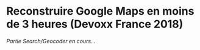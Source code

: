 # Reconstruire Google Maps en moins de 3 heures (Devoxx France 2018)

_Partie Search/Geocoder en cours..._